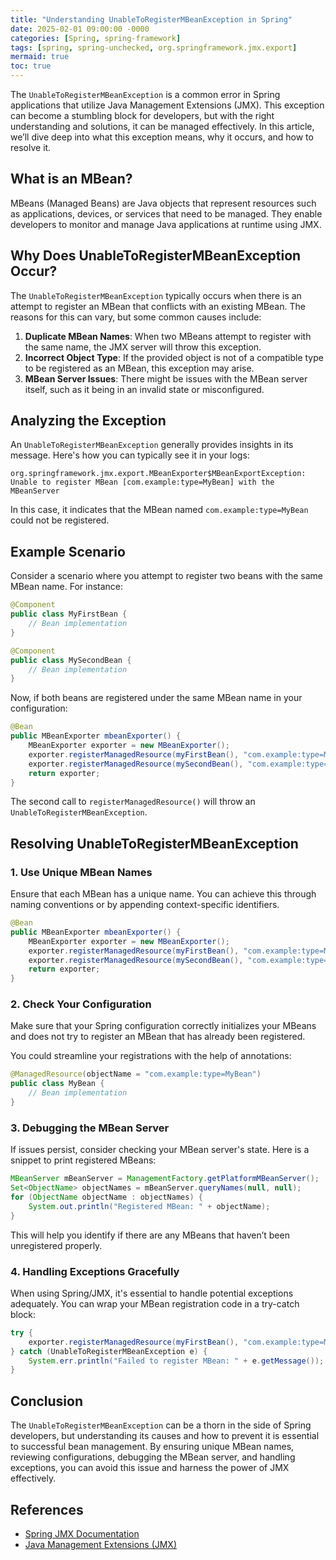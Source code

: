 ```yaml
---
title: "Understanding UnableToRegisterMBeanException in Spring"
date: 2025-02-01 09:00:00 -0000
categories: [Spring, spring-framework]
tags: [spring, spring-unchecked, org.springframework.jmx.export]
mermaid: true
toc: true
---
```



The `UnableToRegisterMBeanException` is a common error in Spring applications that utilize Java Management Extensions (JMX). This exception can become a stumbling block for developers, but with the right understanding and solutions, it can be managed effectively. In this article, we’ll dive deep into what this exception means, why it occurs, and how to resolve it.

## What is an MBean?

MBeans (Managed Beans) are Java objects that represent resources such as applications, devices, or services that need to be managed. They enable developers to monitor and manage Java applications at runtime using JMX.

## Why Does UnableToRegisterMBeanException Occur?

The `UnableToRegisterMBeanException` typically occurs when there is an attempt to register an MBean that conflicts with an existing MBean. The reasons for this can vary, but some common causes include:

1. **Duplicate MBean Names**: When two MBeans attempt to register with the same name, the JMX server will throw this exception.
2. **Incorrect Object Type**: If the provided object is not of a compatible type to be registered as an MBean, this exception may arise.
3. **MBean Server Issues**: There might be issues with the MBean server itself, such as it being in an invalid state or misconfigured.

## Analyzing the Exception

An `UnableToRegisterMBeanException` generally provides insights in its message. Here's how you can typically see it in your logs:

```plaintext
org.springframework.jmx.export.MBeanExporter$MBeanExportException: Unable to register MBean [com.example:type=MyBean] with the MBeanServer
```

In this case, it indicates that the MBean named `com.example:type=MyBean` could not be registered.

## Example Scenario

Consider a scenario where you attempt to register two beans with the same MBean name. For instance:

```java
@Component
public class MyFirstBean {
    // Bean implementation
}

@Component
public class MySecondBean {
    // Bean implementation
}
```

Now, if both beans are registered under the same MBean name in your configuration:

```java
@Bean
public MBeanExporter mbeanExporter() {
    MBeanExporter exporter = new MBeanExporter();
    exporter.registerManagedResource(myFirstBean(), "com.example:type=MyBean");
    exporter.registerManagedResource(mySecondBean(), "com.example:type=MyBean"); // This will fail
    return exporter;
}
```

The second call to `registerManagedResource()` will throw an `UnableToRegisterMBeanException`.

## Resolving UnableToRegisterMBeanException

### 1. Use Unique MBean Names

Ensure that each MBean has a unique name. You can achieve this through naming conventions or by appending context-specific identifiers.

```java
@Bean
public MBeanExporter mbeanExporter() {
    MBeanExporter exporter = new MBeanExporter();
    exporter.registerManagedResource(myFirstBean(), "com.example:type=MyFirstBean");
    exporter.registerManagedResource(mySecondBean(), "com.example:type=MySecondBean"); 
    return exporter;
}
```

### 2. Check Your Configuration

Make sure that your Spring configuration correctly initializes your MBeans and does not try to register an MBean that has already been registered.

You could streamline your registrations with the help of annotations:

```java
@ManagedResource(objectName = "com.example:type=MyBean")
public class MyBean {
    // Bean implementation
}
```

### 3. Debugging the MBean Server

If issues persist, consider checking your MBean server's state. Here is a snippet to print registered MBeans:

```java
MBeanServer mBeanServer = ManagementFactory.getPlatformMBeanServer();
Set<ObjectName> objectNames = mBeanServer.queryNames(null, null);
for (ObjectName objectName : objectNames) {
    System.out.println("Registered MBean: " + objectName);
}
```

This will help you identify if there are any MBeans that haven’t been unregistered properly.

### 4. Handling Exceptions Gracefully

When using Spring/JMX, it's essential to handle potential exceptions adequately. You can wrap your MBean registration code in a try-catch block:

```java
try {
    exporter.registerManagedResource(myFirstBean(), "com.example:type=MyBean");
} catch (UnableToRegisterMBeanException e) {
    System.err.println("Failed to register MBean: " + e.getMessage());
}
```

## Conclusion

The `UnableToRegisterMBeanException` can be a thorn in the side of Spring developers, but understanding its causes and how to prevent it is essential to successful bean management. By ensuring unique MBean names, reviewing configurations, debugging the MBean server, and handling exceptions, you can avoid this issue and harness the power of JMX effectively.

## References

- [Spring JMX Documentation](https://docs.spring.io/spring-framework/docs/current/reference/html/core.html#context-jmx)
- [Java Management Extensions (JMX)](https://docs.oracle.com/javase/8/docs/technotes/guides/jmx/)